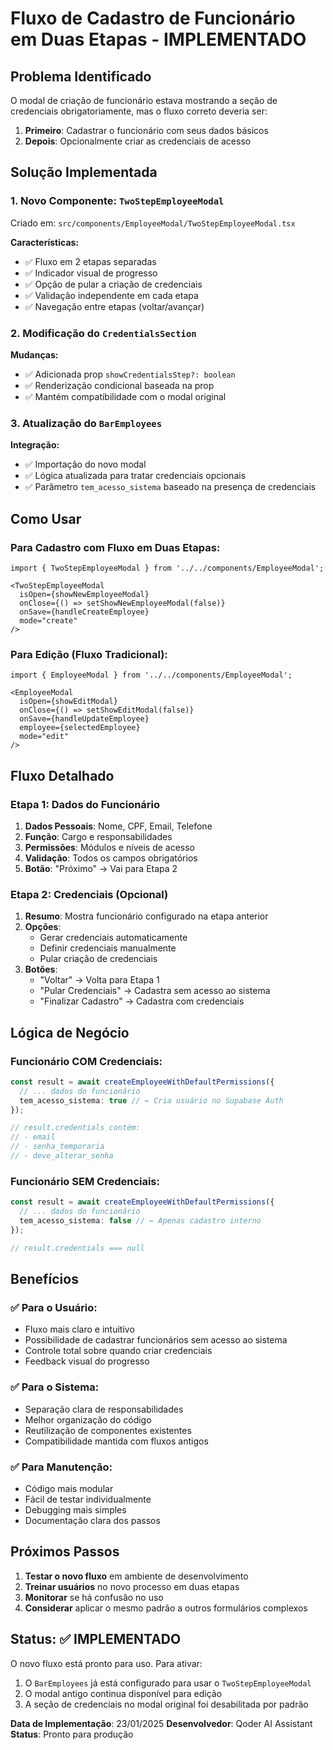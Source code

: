 # Fluxo de Cadastro de Funcionário em Duas Etapas - IMPLEMENTADO

## Problema Identificado

O modal de criação de funcionário estava mostrando a seção de credenciais obrigatoriamente, mas o fluxo correto deveria ser:

1. **Primeiro**: Cadastrar o funcionário com seus dados básicos
2. **Depois**: Opcionalmente criar as credenciais de acesso

## Solução Implementada

### 1. Novo Componente: `TwoStepEmployeeModal`

Criado em: `src/components/EmployeeModal/TwoStepEmployeeModal.tsx`

**Características:**
- ✅ Fluxo em 2 etapas separadas
- ✅ Indicador visual de progresso
- ✅ Opção de pular a criação de credenciais
- ✅ Validação independente em cada etapa
- ✅ Navegação entre etapas (voltar/avançar)

### 2. Modificação do `CredentialsSection`

**Mudanças:**
- ✅ Adicionada prop `showCredentialsStep?: boolean`
- ✅ Renderização condicional baseada na prop
- ✅ Mantém compatibilidade com o modal original

### 3. Atualização do `BarEmployees`

**Integração:**
- ✅ Importação do novo modal
- ✅ Lógica atualizada para tratar credenciais opcionais
- ✅ Parâmetro `tem_acesso_sistema` baseado na presença de credenciais

## Como Usar

### Para Cadastro com Fluxo em Duas Etapas:

```tsx
import { TwoStepEmployeeModal } from '../../components/EmployeeModal';

<TwoStepEmployeeModal
  isOpen={showNewEmployeeModal}
  onClose={() => setShowNewEmployeeModal(false)}
  onSave={handleCreateEmployee}
  mode="create"
/>
```

### Para Edição (Fluxo Tradicional):

```tsx
import { EmployeeModal } from '../../components/EmployeeModal';

<EmployeeModal
  isOpen={showEditModal}
  onClose={() => setShowEditModal(false)}
  onSave={handleUpdateEmployee}
  employee={selectedEmployee}
  mode="edit"
/>
```

## Fluxo Detalhado

### Etapa 1: Dados do Funcionário
1. **Dados Pessoais**: Nome, CPF, Email, Telefone
2. **Função**: Cargo e responsabilidades
3. **Permissões**: Módulos e níveis de acesso
4. **Validação**: Todos os campos obrigatórios
5. **Botão**: "Próximo" → Vai para Etapa 2

### Etapa 2: Credenciais (Opcional)
1. **Resumo**: Mostra funcionário configurado na etapa anterior
2. **Opções**:
   - Gerar credenciais automaticamente
   - Definir credenciais manualmente
   - Pular criação de credenciais
3. **Botões**:
   - "Voltar" → Volta para Etapa 1
   - "Pular Credenciais" → Cadastra sem acesso ao sistema
   - "Finalizar Cadastro" → Cadastra com credenciais

## Lógica de Negócio

### Funcionário COM Credenciais:
```typescript
const result = await createEmployeeWithDefaultPermissions({
  // ... dados do funcionário
  tem_acesso_sistema: true // ← Cria usuário no Supabase Auth
});

// result.credentials contém:
// - email
// - senha_temporaria
// - deve_alterar_senha
```

### Funcionário SEM Credenciais:
```typescript
const result = await createEmployeeWithDefaultPermissions({
  // ... dados do funcionário
  tem_acesso_sistema: false // ← Apenas cadastro interno
});

// result.credentials === null
```

## Benefícios

### ✅ Para o Usuário:
- Fluxo mais claro e intuitivo
- Possibilidade de cadastrar funcionários sem acesso ao sistema
- Controle total sobre quando criar credenciais
- Feedback visual do progresso

### ✅ Para o Sistema:
- Separação clara de responsabilidades
- Melhor organização do código
- Reutilização de componentes existentes
- Compatibilidade mantida com fluxos antigos

### ✅ Para Manutenção:
- Código mais modular
- Fácil de testar individualmente
- Debugging mais simples
- Documentação clara dos passos

## Próximos Passos

1. **Testar o novo fluxo** em ambiente de desenvolvimento
2. **Treinar usuários** no novo processo em duas etapas
3. **Monitorar** se há confusão no uso
4. **Considerar** aplicar o mesmo padrão a outros formulários complexos

## Status: ✅ IMPLEMENTADO

O novo fluxo está pronto para uso. Para ativar:

1. O `BarEmployees` já está configurado para usar o `TwoStepEmployeeModal`
2. O modal antigo continua disponível para edição
3. A seção de credenciais no modal original foi desabilitada por padrão

**Data de Implementação**: 23/01/2025
**Desenvolvedor**: Qoder AI Assistant
**Status**: Pronto para produção